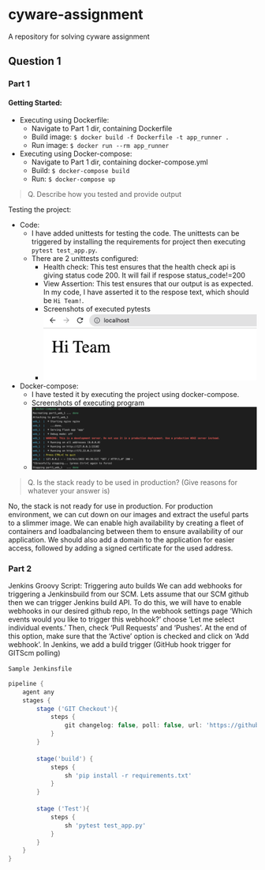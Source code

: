 # cyware-assignment
A repository for solving cyware assignment

## Question 1 
### Part 1
#### Getting Started:
- Executing using Dockerfile:
  - Navigate to Part 1 dir, containing Dockerfile
  - Build image: `$ docker build -f Dockerfile -t app_runner .`
  - Run image: `$ docker run --rm app_runner`
- Executing using Docker-compose:
  -  Navigate to Part 1 dir, containing docker-compose.yml
  - Build: `$ docker-compose build`
  - Run: `$ docker-compose up`

> Q. Describe how you tested and provide output

Testing the project:
- Code:
  - I have added unittests for testing the code. The unittests can be triggered by installing the requirements for project then executing `pytest test_app.py`.
  - There are 2 unittests configured:
    - Health check: This test ensures that the health check api is giving status code 200. It will fail if respose status_code!=200
    - View Assertion: This test ensures that our output is as expected. In my code, I have asserted it to the respose text, which should be `Hi Team!`.
    - Screenshots of executed pytests
    - ![webapp.png](https://github.com/ayushk1804/cyware-assignment/blob/main/Part%201/images/webapp.png)
- Docker-compose:
  - I have tested it by executing the project using docker-compose.
  - Screenshots of executing program
  - ![docker-compose.png](https://github.com/ayushk1804/cyware-assignment/blob/main/Part%201/images/docker-compose.png)

> Q. Is the stack ready to be used in production? (Give reasons for whatever your answer is)

No, the stack is not ready for use in production.
For production environment, we can cut down on our images and extract the useful parts to a slimmer image.
We can enable high availability by creating a fleet of containers and loadbalancing between them to ensure availability of our application.
We should also add a domain to the application for easier access, followed by adding a signed certificate for the used address.

### Part 2
Jenkins Groovy Script:
Triggering auto builds
We can add webhooks for triggering a Jenkinsbuild from our SCM. Lets assume that our SCM github then we can trigger Jenkins build API.
To do this, we will have to enable webhooks in our desired github repo, In the webhook settings page ‘Which events would you like to trigger this webhook?’ choose ‘Let me select individual events.’ Then, check ‘Pull Requests’ and ‘Pushes’. At the end of this option, make sure that the ‘Active’ option is checked and click on ‘Add webhook’.
In Jenkins, we add a build trigger (GitHub hook trigger for GITScm polling)

`Sample Jenkinsfile`
```groovy
pipeline {
    agent any
    stages {
        stage ('GIT Checkout'){
            steps {
                git changelog: false, poll: false, url: 'https://github.com/ayushk1804/cyware-assignment.git'
            }
        }
        
        stage('build') {
            steps {
                sh 'pip install -r requirements.txt'
            }
        }
        
        stage ('Test'){
            steps {
                sh 'pytest test_app.py'
            }
        }
    }
}
```